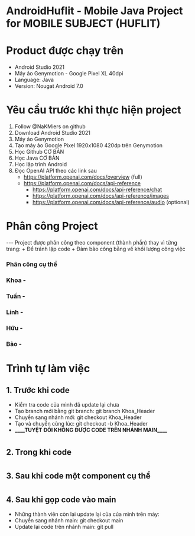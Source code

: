 # AndroidHuflit - Mobile Java Project for MOBILE SUBJECT (HUFLIT)
# Product được chạy trên
- Android Studio 2021
- Máy ảo Genymotion - Google Pixel XL 40dpi
- Language: Java
- Version: Nougat Android 7.0

# Yêu cầu trước khi thực hiện project

1. Follow @NaKMiers on github
2. Download Android Studio 2021
3. Máy ảo Genymotion
4. Tạo máy ảo Google Pixel 1920x1080 420dp trên Genymotion
5. Học Github CƠ BẢN
6. Học Java CƠ BẢN
7. Học lập trình Android
8. Đọc OpenAI API theo các link sau
    - https://platform.openai.com/docs/overview (full)
    - https://platform.openai.com/docs/api-reference
        + https://platform.openai.com/docs/api-reference/chat
        + https://platform.openai.com/docs/api-reference/images
        + https://platform.openai.com/docs/api-reference/audio (optional)

# Phân công Project

--- Project được phân công theo component (thành phần) thay vì từng trang: + Để tránh lặp code + Đảm bảo công bằng về khối lượng công việc

### Phân công cụ thể



### Khoa - 



### Tuấn - 



### Linh -



### Hữu - 



### Bảo - 



# Trình tự làm việc

## 1. Trước khi code

-  Kiểm tra code của mình đã update lại chưa
-  Tạo branch mới bằng git branch: git branch Khoa_Header
-  Chuyển sang nhánh mới: git checkout Khoa_Header
-  Tạo và chuyển cùng lúc: git checkout -b Khoa_Header
-  **\_\_\_\_**TUYỆT ĐỐI KHÔNG ĐƯỢC CODE TRÊN NHÁNH MAIN**\_\_\_\_**

#

## 2. Trong khi code



#

## 3. Sau khi code một component cụ thể



#

## 4. Sau khi gọp code vào main

-  Những thành viên còn lại update lại của của mình trên máy:
-  Chuyển sang nhánh main: git checkout main
-  Update lại code trên nhánh main: git pull
